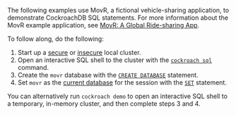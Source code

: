 The following examples use MovR, a fictional vehicle-sharing application, to demonstrate CockroachDB SQL statements. For more information about the MovR example application, see [MovR: A Global Ride-sharing App](movr.html).

To follow along, do the following:

1. Start up a [secure](secure-a-cluster.html) or [insecure](start-a-local-cluster.html) local cluster.
1. Open an interactive SQL shell to the cluster with the [`cockroach sql`](use-the-built-in-sql-client.html) command.
1. Create the `movr` database with the [`CREATE DATABASE`](create-table.html) statement.
1. Set `movr` as the [current database](sql-name-resolution.html#current-database) for the session with the [`SET`](set-vars.html) statement.

You can alternatively run `cockroach demo` to open an interactive SQL shell to a temporary, in-memory cluster, and then complete steps 3 and 4.
